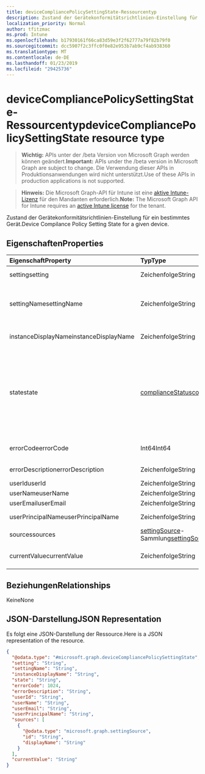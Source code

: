 ```yaml
---
title: deviceCompliancePolicySettingState-Ressourcentyp
description: Zustand der Gerätekonformitätsrichtlinien-Einstellung für ein bestimmtes Gerät.
localization_priority: Normal
author: tfitzmac
ms.prod: Intune
ms.openlocfilehash: b17930161f66ca83d59e3f2f62777a79f82b79f0
ms.sourcegitcommit: dcc5907f2c3ffc0f0e82e953b7ab9cf4ab938360
ms.translationtype: MT
ms.contentlocale: de-DE
ms.lasthandoff: 01/23/2019
ms.locfileid: "29425736"
---
```

# <a name="devicecompliancepolicysettingstate-resource-type"></a><span data-ttu-id="9483d-103">deviceCompliancePolicySettingState-Ressourcentyp</span><span class="sxs-lookup"><span data-stu-id="9483d-103">deviceCompliancePolicySettingState resource type</span></span>

> <span data-ttu-id="9483d-104">**Wichtig:** APIs unter der /beta Version von Microsoft Graph werden können geändert.</span><span class="sxs-lookup"><span data-stu-id="9483d-104">**Important:** APIs under the /beta version in Microsoft Graph are subject to change.</span></span> <span data-ttu-id="9483d-105">Die Verwendung dieser APIs in Produktionsanwendungen wird nicht unterstützt.</span><span class="sxs-lookup"><span data-stu-id="9483d-105">Use of these APIs in production applications is not supported.</span></span>

> <span data-ttu-id="9483d-106">**Hinweis:** Die Microsoft Graph-API für Intune ist eine [aktive Intune-Lizenz](https://go.microsoft.com/fwlink/?linkid=839381) für den Mandanten erforderlich.</span><span class="sxs-lookup"><span data-stu-id="9483d-106">**Note:** The Microsoft Graph API for Intune requires an [active Intune license](https://go.microsoft.com/fwlink/?linkid=839381) for the tenant.</span></span>

<span data-ttu-id="9483d-107">Zustand der Gerätekonformitätsrichtlinien-Einstellung für ein bestimmtes Gerät.</span><span class="sxs-lookup"><span data-stu-id="9483d-107">Device Compilance Policy Setting State for a given device.</span></span>

## <a name="properties"></a><span data-ttu-id="9483d-108">Eigenschaften</span><span class="sxs-lookup"><span data-stu-id="9483d-108">Properties</span></span>
|<span data-ttu-id="9483d-109">Eigenschaft</span><span class="sxs-lookup"><span data-stu-id="9483d-109">Property</span></span>|<span data-ttu-id="9483d-110">Typ</span><span class="sxs-lookup"><span data-stu-id="9483d-110">Type</span></span>|<span data-ttu-id="9483d-111">Beschreibung</span><span class="sxs-lookup"><span data-stu-id="9483d-111">Description</span></span>|
|:---|:---|:---|
|<span data-ttu-id="9483d-112">setting</span><span class="sxs-lookup"><span data-stu-id="9483d-112">setting</span></span>|<span data-ttu-id="9483d-113">Zeichenfolge</span><span class="sxs-lookup"><span data-stu-id="9483d-113">String</span></span>|<span data-ttu-id="9483d-114">Die gemeldete Einstellung</span><span class="sxs-lookup"><span data-stu-id="9483d-114">The setting that is being reported</span></span>|
|<span data-ttu-id="9483d-115">settingName</span><span class="sxs-lookup"><span data-stu-id="9483d-115">settingName</span></span>|<span data-ttu-id="9483d-116">Zeichenfolge</span><span class="sxs-lookup"><span data-stu-id="9483d-116">String</span></span>|<span data-ttu-id="9483d-117">Lokalisierter/benutzerfreundlicher Name der Einstellung, die gemeldet wird</span><span class="sxs-lookup"><span data-stu-id="9483d-117">Localized/user friendly setting name that is being reported</span></span>|
|<span data-ttu-id="9483d-118">instanceDisplayName</span><span class="sxs-lookup"><span data-stu-id="9483d-118">instanceDisplayName</span></span>|<span data-ttu-id="9483d-119">Zeichenfolge</span><span class="sxs-lookup"><span data-stu-id="9483d-119">String</span></span>|<span data-ttu-id="9483d-120">Name der Einstellungsinstanz, die gemeldet wird.</span><span class="sxs-lookup"><span data-stu-id="9483d-120">Name of setting instance that is being reported.</span></span>|
|<span data-ttu-id="9483d-121">state</span><span class="sxs-lookup"><span data-stu-id="9483d-121">state</span></span>|[<span data-ttu-id="9483d-122">complianceStatus</span><span class="sxs-lookup"><span data-stu-id="9483d-122">complianceStatus</span></span>](../resources/intune-shared-compliancestatus.md)|<span data-ttu-id="9483d-123">Der Compliance-Zustand der Einstellung.</span><span class="sxs-lookup"><span data-stu-id="9483d-123">The compliance state of the setting.</span></span> <span data-ttu-id="9483d-124">Mögliche Werte sind: `unknown`, `notApplicable`, `compliant`, `remediated`, `nonCompliant`, `error`, `conflict` und `notAssigned`.</span><span class="sxs-lookup"><span data-stu-id="9483d-124">Possible values are: `unknown`, `notApplicable`, `compliant`, `remediated`, `nonCompliant`, `error`, `conflict`, `notAssigned`.</span></span>|
|<span data-ttu-id="9483d-125">errorCode</span><span class="sxs-lookup"><span data-stu-id="9483d-125">errorCode</span></span>|<span data-ttu-id="9483d-126">Int64</span><span class="sxs-lookup"><span data-stu-id="9483d-126">Int64</span></span>|<span data-ttu-id="9483d-127">Fehlercode für die Einstellung</span><span class="sxs-lookup"><span data-stu-id="9483d-127">Error code for the setting</span></span>|
|<span data-ttu-id="9483d-128">errorDescription</span><span class="sxs-lookup"><span data-stu-id="9483d-128">errorDescription</span></span>|<span data-ttu-id="9483d-129">Zeichenfolge</span><span class="sxs-lookup"><span data-stu-id="9483d-129">String</span></span>|<span data-ttu-id="9483d-130">Fehlerbeschreibung</span><span class="sxs-lookup"><span data-stu-id="9483d-130">Error description</span></span>|
|<span data-ttu-id="9483d-131">userId</span><span class="sxs-lookup"><span data-stu-id="9483d-131">userId</span></span>|<span data-ttu-id="9483d-132">Zeichenfolge</span><span class="sxs-lookup"><span data-stu-id="9483d-132">String</span></span>|<span data-ttu-id="9483d-133">UserId</span><span class="sxs-lookup"><span data-stu-id="9483d-133">UserId</span></span>|
|<span data-ttu-id="9483d-134">userName</span><span class="sxs-lookup"><span data-stu-id="9483d-134">userName</span></span>|<span data-ttu-id="9483d-135">Zeichenfolge</span><span class="sxs-lookup"><span data-stu-id="9483d-135">String</span></span>|<span data-ttu-id="9483d-136">UserName</span><span class="sxs-lookup"><span data-stu-id="9483d-136">UserName</span></span>|
|<span data-ttu-id="9483d-137">userEmail</span><span class="sxs-lookup"><span data-stu-id="9483d-137">userEmail</span></span>|<span data-ttu-id="9483d-138">Zeichenfolge</span><span class="sxs-lookup"><span data-stu-id="9483d-138">String</span></span>|<span data-ttu-id="9483d-139">UserEmail</span><span class="sxs-lookup"><span data-stu-id="9483d-139">UserEmail</span></span>|
|<span data-ttu-id="9483d-140">userPrincipalName</span><span class="sxs-lookup"><span data-stu-id="9483d-140">userPrincipalName</span></span>|<span data-ttu-id="9483d-141">Zeichenfolge</span><span class="sxs-lookup"><span data-stu-id="9483d-141">String</span></span>|<span data-ttu-id="9483d-142">Benutzer-Prinzipalname</span><span class="sxs-lookup"><span data-stu-id="9483d-142">UserPrincipalName.</span></span>|
|<span data-ttu-id="9483d-143">sources</span><span class="sxs-lookup"><span data-stu-id="9483d-143">sources</span></span>|<span data-ttu-id="9483d-144">[settingSource](../resources/intune-deviceconfig-settingsource.md)-Sammlung</span><span class="sxs-lookup"><span data-stu-id="9483d-144">[settingSource](../resources/intune-deviceconfig-settingsource.md) collection</span></span>|<span data-ttu-id="9483d-145">Beitragende Richtlinien</span><span class="sxs-lookup"><span data-stu-id="9483d-145">Contributing policies</span></span>|
|<span data-ttu-id="9483d-146">currentValue</span><span class="sxs-lookup"><span data-stu-id="9483d-146">currentValue</span></span>|<span data-ttu-id="9483d-147">Zeichenfolge</span><span class="sxs-lookup"><span data-stu-id="9483d-147">String</span></span>|<span data-ttu-id="9483d-148">Aktueller Wert der Einstellung auf dem Gerät</span><span class="sxs-lookup"><span data-stu-id="9483d-148">Current value of setting on device</span></span>|

## <a name="relationships"></a><span data-ttu-id="9483d-149">Beziehungen</span><span class="sxs-lookup"><span data-stu-id="9483d-149">Relationships</span></span>
<span data-ttu-id="9483d-150">Keine</span><span class="sxs-lookup"><span data-stu-id="9483d-150">None</span></span>

## <a name="json-representation"></a><span data-ttu-id="9483d-151">JSON-Darstellung</span><span class="sxs-lookup"><span data-stu-id="9483d-151">JSON Representation</span></span>
<span data-ttu-id="9483d-152">Es folgt eine JSON-Darstellung der Ressource.</span><span class="sxs-lookup"><span data-stu-id="9483d-152">Here is a JSON representation of the resource.</span></span>
<!-- {
  "blockType": "resource",
  "@odata.type": "microsoft.graph.deviceCompliancePolicySettingState"
}
-->
``` json
{
  "@odata.type": "#microsoft.graph.deviceCompliancePolicySettingState",
  "setting": "String",
  "settingName": "String",
  "instanceDisplayName": "String",
  "state": "String",
  "errorCode": 1024,
  "errorDescription": "String",
  "userId": "String",
  "userName": "String",
  "userEmail": "String",
  "userPrincipalName": "String",
  "sources": [
    {
      "@odata.type": "microsoft.graph.settingSource",
      "id": "String",
      "displayName": "String"
    }
  ],
  "currentValue": "String"
}
```




